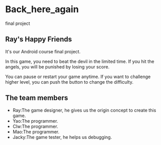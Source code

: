 # Back_here_again
final project

## Ray's Happy Friends

It's our Android course final project.

In this game, you need to beat the devil in the limited time.
If you hit the angels, you will be punished by losing your score.

You can pause or restart your game anytime.
If you want to challenge higher level, you can push the button to change the difficulty.


## The team members
- Ray:The game designer, he gives us the origin concept to create this game.
- Yao:The programmer.
- Clw:The programmer.
- Mao:The programmer.
- Jacky:The game tester, he helps us debugging.
